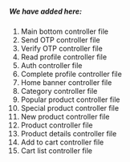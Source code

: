 ##### We have added here:
1. Main bottom controller file
2. Send OTP controller file
3. Verify OTP controller file
4. Read profile controller file
5. Auth controller file
6. Complete profile controller file
7. Home banner controller file
8. Category controller file
9. Popular product controller file
10. Special product controller file
11. New product controller file
12. Product controller file
13. Product details controller file
14. Add to cart controller file
15. Cart list controller file